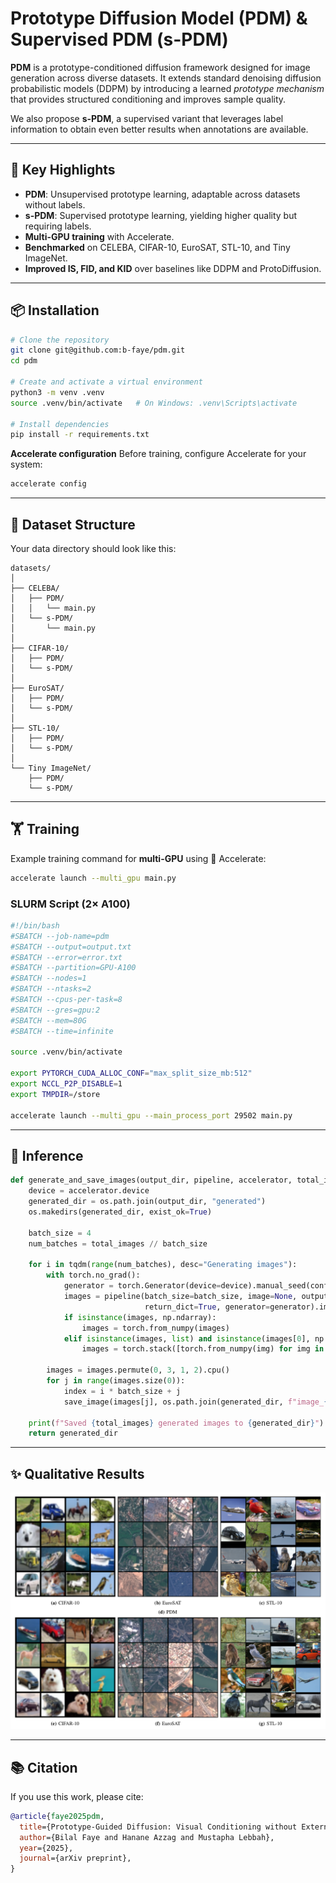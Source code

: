 # Prototype Diffusion Model (PDM) & Supervised PDM (s-PDM)

**PDM** is a prototype-conditioned diffusion framework designed for image generation across diverse datasets.
It extends standard denoising diffusion probabilistic models (DDPM) by introducing a learned *prototype mechanism* that provides structured conditioning and improves sample quality.

We also propose **s-PDM**, a supervised variant that leverages label information to obtain even better results when annotations are available.

---

## 🚀 Key Highlights

* **PDM**: Unsupervised prototype learning, adaptable across datasets without labels.
* **s-PDM**: Supervised prototype learning, yielding higher quality but requiring labels.
* **Multi-GPU training** with Accelerate.
* **Benchmarked** on CELEBA, CIFAR-10, EuroSAT, STL-10, and Tiny ImageNet.
* **Improved IS, FID, and KID** over baselines like DDPM and ProtoDiffusion.

---

## 📦 Installation

```bash
# Clone the repository
git clone git@github.com:b-faye/pdm.git
cd pdm

# Create and activate a virtual environment
python3 -m venv .venv
source .venv/bin/activate   # On Windows: .venv\Scripts\activate

# Install dependencies
pip install -r requirements.txt
```

**Accelerate configuration**
Before training, configure Accelerate for your system:

```bash
accelerate config
```

---

## 📂 Dataset Structure

Your data directory should look like this:

```
datasets/
│
├── CELEBA/
│   ├── PDM/
│   │   └── main.py
│   └── s-PDM/
│       └── main.py
│
├── CIFAR-10/
│   ├── PDM/
│   └── s-PDM/
│
├── EuroSAT/
│   ├── PDM/
│   └── s-PDM/
│
├── STL-10/
│   ├── PDM/
│   └── s-PDM/
│
└── Tiny ImageNet/
    ├── PDM/
    └── s-PDM/
```

---

## 🏋️ Training

Example training command for **multi-GPU** using 🤗 Accelerate:

```bash
accelerate launch --multi_gpu main.py
```

### SLURM Script (2× A100)

```bash
#!/bin/bash
#SBATCH --job-name=pdm
#SBATCH --output=output.txt
#SBATCH --error=error.txt
#SBATCH --partition=GPU-A100
#SBATCH --nodes=1
#SBATCH --ntasks=2
#SBATCH --cpus-per-task=8
#SBATCH --gres=gpu:2
#SBATCH --mem=80G
#SBATCH --time=infinite

source .venv/bin/activate

export PYTORCH_CUDA_ALLOC_CONF="max_split_size_mb:512"
export NCCL_P2P_DISABLE=1
export TMPDIR=/store

accelerate launch --multi_gpu --main_process_port 29502 main.py
```

---

## 🔮 Inference

```python
def generate_and_save_images(output_dir, pipeline, accelerator, total_images=20):
    device = accelerator.device
    generated_dir = os.path.join(output_dir, "generated")
    os.makedirs(generated_dir, exist_ok=True)

    batch_size = 4
    num_batches = total_images // batch_size

    for i in tqdm(range(num_batches), desc="Generating images"):
        with torch.no_grad():
            generator = torch.Generator(device=device).manual_seed(config.seed + i)
            images = pipeline(batch_size=batch_size, image=None, output_type="pt",
                              return_dict=True, generator=generator).images
            if isinstance(images, np.ndarray):
                images = torch.from_numpy(images)
            elif isinstance(images, list) and isinstance(images[0], np.ndarray):
                images = torch.stack([torch.from_numpy(img) for img in images])

        images = images.permute(0, 3, 1, 2).cpu()
        for j in range(images.size(0)):
            index = i * batch_size + j
            save_image(images[j], os.path.join(generated_dir, f"image_{index:05d}.png"))

    print(f"Saved {total_images} generated images to {generated_dir}")
    return generated_dir
```

---

## ✨ Qualitative Results

![Qualitative Results](images/image_bis_bis.png)

---

## 📚 Citation

If you use this work, please cite:

```bibtex
@article{faye2025pdm,
  title={Prototype-Guided Diffusion: Visual Conditioning without External Memory},
  author={Bilal Faye and Hanane Azzag and Mustapha Lebbah},
  year={2025},
  journal={arXiv preprint},
}
```

